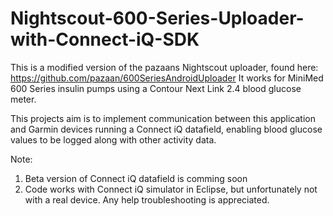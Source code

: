 # Nightscout-600-Series-Uploader-with-Connect-iQ-SDK
This is a modified version of the pazaans Nightscout uploader, found here: https://github.com/pazaan/600SeriesAndroidUploader
It works for MiniMed 600 Series insulin pumps using a Contour Next Link 2.4 blood glucose meter.

This projects aim is to implement communication between this application and Garmin devices running a Connect iQ datafield, enabling blood glucose values to be logged along with other activity data. 

Note:
1. Beta version of Connect iQ datafield is comming soon
2. Code works with Connect iQ simulator in Eclipse, but unfortunately not with a real device. Any help troubleshooting is appreciated.

